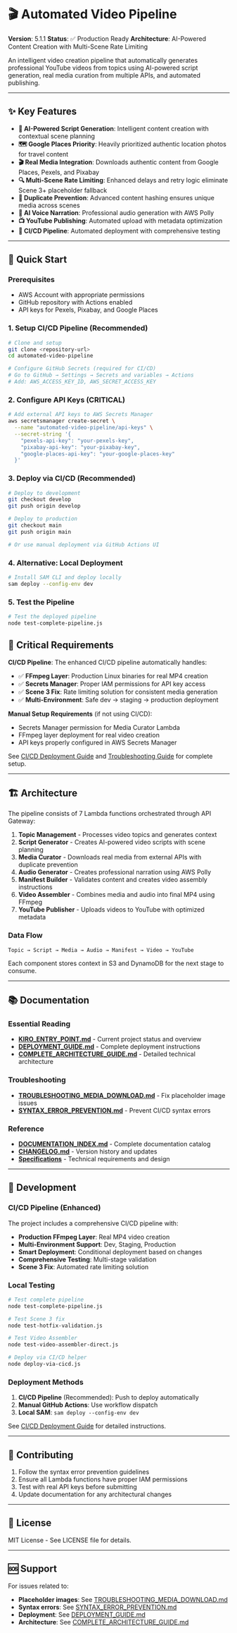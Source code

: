 # 🎬 Automated Video Pipeline

**Version**: 5.1.1
**Status**: ✅ Production Ready
**Architecture**: AI-Powered Content Creation with Multi-Scene Rate Limiting

An intelligent video creation pipeline that automatically generates professional YouTube videos from topics using AI-powered script generation, real media curation from multiple APIs, and automated publishing.

---

## ✨ Key Features

- **🧠 AI-Powered Script Generation**: Intelligent content creation with contextual scene planning
- **🗺️ Google Places Priority**: Heavily prioritized authentic location photos for travel content
- **🎬 Real Media Integration**: Downloads authentic content from Google Places, Pexels, and Pixabay
- **🔍 Multi-Scene Rate Limiting**: Enhanced delays and retry logic eliminate Scene 3+ placeholder fallback
- **🔄 Duplicate Prevention**: Advanced content hashing ensures unique media across scenes
- **🎵 AI Voice Narration**: Professional audio generation with AWS Polly
- **📺 YouTube Publishing**: Automated upload with metadata optimization
- **🚀 CI/CD Pipeline**: Automated deployment with comprehensive testing

---

## 🚀 Quick Start

### Prerequisites
- AWS Account with appropriate permissions
- GitHub repository with Actions enabled
- API keys for Pexels, Pixabay, and Google Places

### 1. Setup CI/CD Pipeline (Recommended)
```bash
# Clone and setup
git clone <repository-url>
cd automated-video-pipeline

# Configure GitHub Secrets (required for CI/CD)
# Go to GitHub → Settings → Secrets and variables → Actions
# Add: AWS_ACCESS_KEY_ID, AWS_SECRET_ACCESS_KEY
```

### 2. Configure API Keys (CRITICAL)
```bash
# Add external API keys to AWS Secrets Manager
aws secretsmanager create-secret \
  --name "automated-video-pipeline/api-keys" \
  --secret-string '{
    "pexels-api-key": "your-pexels-key",
    "pixabay-api-key": "your-pixabay-key",
    "google-places-api-key": "your-google-places-key"
  }'
```

### 3. Deploy via CI/CD (Recommended)
```bash
# Deploy to development
git checkout develop
git push origin develop

# Deploy to production
git checkout main
git push origin main

# Or use manual deployment via GitHub Actions UI
```

### 4. Alternative: Local Deployment
```bash
# Install SAM CLI and deploy locally
sam deploy --config-env dev
```

### 5. Test the Pipeline
```bash
# Test the deployed pipeline
node test-complete-pipeline.js
```

## 🚨 Critical Requirements

**CI/CD Pipeline**: The enhanced CI/CD pipeline automatically handles:
- ✅ **FFmpeg Layer**: Production Linux binaries for real MP4 creation
- ✅ **Secrets Manager**: Proper IAM permissions for API key access
- ✅ **Scene 3 Fix**: Rate limiting solution for consistent media generation
- ✅ **Multi-Environment**: Safe dev → staging → production deployment

**Manual Setup Requirements** (if not using CI/CD):
- Secrets Manager permission for Media Curator Lambda
- FFmpeg layer deployment for real video creation
- API keys properly configured in AWS Secrets Manager

See [CI/CD Deployment Guide](CICD_DEPLOYMENT_GUIDE.md) and [Troubleshooting Guide](TROUBLESHOOTING_MEDIA_DOWNLOAD.md) for complete setup.

---

## 🏗️ Architecture

The pipeline consists of 7 Lambda functions orchestrated through API Gateway:

1. **Topic Management** - Processes video topics and generates context
2. **Script Generator** - Creates AI-powered video scripts with scene planning
3. **Media Curator** - Downloads real media from external APIs with duplicate prevention
4. **Audio Generator** - Creates professional narration using AWS Polly
5. **Manifest Builder** - Validates content and creates video assembly instructions
6. **Video Assembler** - Combines media and audio into final MP4 using FFmpeg
7. **YouTube Publisher** - Uploads videos to YouTube with optimized metadata

### Data Flow
```
Topic → Script → Media → Audio → Manifest → Video → YouTube
```

Each component stores context in S3 and DynamoDB for the next stage to consume.

---

## 📚 Documentation

### Essential Reading
- **[KIRO_ENTRY_POINT.md](KIRO_ENTRY_POINT.md)** - Current project status and overview
- **[DEPLOYMENT_GUIDE.md](DEPLOYMENT_GUIDE.md)** - Complete deployment instructions
- **[COMPLETE_ARCHITECTURE_GUIDE.md](COMPLETE_ARCHITECTURE_GUIDE.md)** - Detailed technical architecture

### Troubleshooting
- **[TROUBLESHOOTING_MEDIA_DOWNLOAD.md](TROUBLESHOOTING_MEDIA_DOWNLOAD.md)** - Fix placeholder image issues
- **[SYNTAX_ERROR_PREVENTION.md](SYNTAX_ERROR_PREVENTION.md)** - Prevent CI/CD syntax errors

### Reference
- **[DOCUMENTATION_INDEX.md](DOCUMENTATION_INDEX.md)** - Complete documentation catalog
- **[CHANGELOG.md](CHANGELOG.md)** - Version history and updates
- **[Specifications](.kiro/specs/real-media-generation/)** - Technical requirements and design

---

## 🔧 Development

### CI/CD Pipeline (Enhanced)
The project includes a comprehensive CI/CD pipeline with:
- **Production FFmpeg Layer**: Real MP4 video creation
- **Multi-Environment Support**: Dev, Staging, Production
- **Smart Deployment**: Conditional deployment based on changes
- **Comprehensive Testing**: Multi-stage validation
- **Scene 3 Fix**: Automated rate limiting solution

### Local Testing
```bash
# Test complete pipeline
node test-complete-pipeline.js

# Test Scene 3 fix
node test-hotfix-validation.js

# Test Video Assembler
node test-video-assembler-direct.js

# Deploy via CI/CD helper
node deploy-via-cicd.js
```

### Deployment Methods
1. **CI/CD Pipeline** (Recommended): Push to deploy automatically
2. **Manual GitHub Actions**: Use workflow dispatch
3. **Local SAM**: `sam deploy --config-env dev`

See [CI/CD Deployment Guide](CICD_DEPLOYMENT_GUIDE.md) for detailed instructions.

---

## 🤝 Contributing

1. Follow the syntax error prevention guidelines
2. Ensure all Lambda functions have proper IAM permissions
3. Test with real API keys before submitting
4. Update documentation for any architectural changes

---

## 📄 License

MIT License - See LICENSE file for details.

---

## 🆘 Support

For issues related to:
- **Placeholder images**: See [TROUBLESHOOTING_MEDIA_DOWNLOAD.md](TROUBLESHOOTING_MEDIA_DOWNLOAD.md)
- **Syntax errors**: See [SYNTAX_ERROR_PREVENTION.md](SYNTAX_ERROR_PREVENTION.md)
- **Deployment**: See [DEPLOYMENT_GUIDE.md](DEPLOYMENT_GUIDE.md)
- **Architecture**: See [COMPLETE_ARCHITECTURE_GUIDE.md](COMPLETE_ARCHITECTURE_GUIDE.md)

